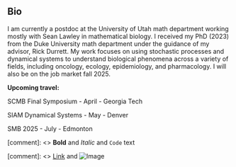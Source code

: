 ## Bio

I am currently a postdoc at the University of Utah math department working mostly with Sean Lawley in mathematical biology. I received my PhD (2023) from the Duke University math department under the guidance of my advisor, Rick Durrett. My work focuses on using stochastic processes and dynamical systems to understand biological phenomena across a variety of fields, including oncology, ecology, epidemiology, and pharmacology. I will also be on the job market fall 2025.

**Upcoming travel:**

SCMB Final Symposium - April - Georgia Tech

SIAM Dynamical Systems - May - Denver

SMB 2025 - July - Edmonton


[comment]: <> **Bold** and _Italic_ and `Code` text

[comment]: <> [Link](url) and ![Image](src)
